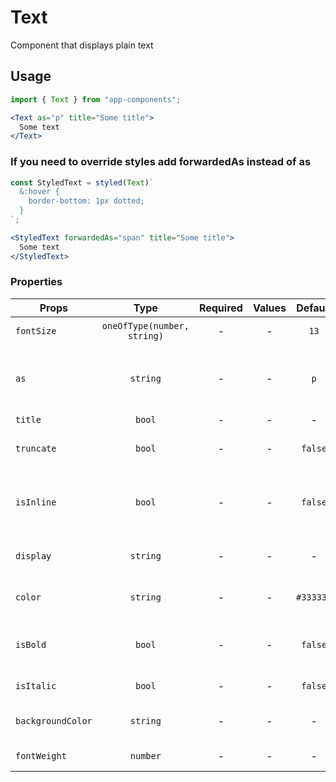 # Text

Component that displays plain text

## Usage

```js
import { Text } from "app-components";
```

```jsx
<Text as="p" title="Some title">
  Some text
</Text>
```

### If you need to override styles add forwardedAs instead of as

```js
const StyledText = styled(Text)`
  &:hover {
    border-bottom: 1px dotted;
  }
`;
```

```jsx
<StyledText forwardedAs="span" title="Some title">
  Some text
</StyledText>
```

### Properties

| Props             |   Type   | Required | Values |  Default  | Description                                        |
| ----------------- | :------: | :------: | :----: | :-------: | -------------------------------------------------- |
| `fontSize`        | `oneOfType(number, string)` |    -     |   -    |   `13`    | Sets the font size                                 |
| `as`              | `string` |    -     |   -    |    `p`    | Sets the tag through which to render the component |
| `title`           |  `bool`  |    -     |   -    |     -     | Title                                              |
| `truncate`        |  `bool`  |    -     |   -    |  `false`  | Disables word wrapping                             |
| `isInline`        |  `bool`  |    -     |   -    |  `false`  | Sets the 'display: inline-block' property          |
| `display`         | `string` |    -     |   -    |     -     | Sets the 'display' property                        |
| `color`           | `string` |    -     |   -    | `#333333` | Specifies the text color                           |
| `isBold`          |  `bool`  |    -     |   -    |  `false`  | Sets font weight value ​​to bold                   |
| `isItalic`        |  `bool`  |    -     |   -    |  `false`  | Sets the font style                                |
| `backgroundColor` | `string` |    -     |   -    |     -     | Sets background color                              |
| `fontWeight`      | `number` |    -     |   -    |     -     | Sets the font weight                               |
